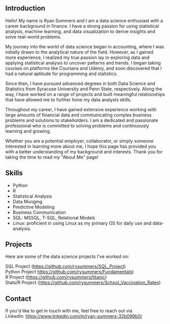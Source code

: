 ## Introduction

Hello! My name is Ryan Summers and I am a data science enthusiast with a career background in finance. I have a strong passion for using statistical analysis, machine learning, and data visualization to derive insights and solve real-world problems.

My journey into the world of data science began in accounting, where I was initially drawn to the analytical nature of the field. However, as I gained more experience, I realized my true passion lay in exploring data and applying statistical analysis to uncover patterns and trends. I began taking courses on platforms like Coursera and Udemy, and soon discovered that I had a natural aptitude for programming and statistics.

Since then, I have pursued advanced degrees in both Data Science and Statistics from Syracuse University and Penn State, respectively. Along the way, I have worked on a range of projects and built meaningful relationships that have allowed me to further hone my data analysis skills.

Throughout my career, I have gained extensive experience working with large amounts of financial data and communicating complex business problems and solutions to stakeholders. I am a dedicated and passionate professional who is committed to solving problems and continuously learning and growing.

Whether you are a potential employer, collaborator, or simply someone interested in learning more about me, I hope this page has provided you with a better understanding of my background and interests. Thank you for taking the time to read my "About Me" page!

## Skills

* Python
* R
* Statistical Analysis
* Data Munging
* Predictive Modeling
* Business Communication
* SQL: MSSQL, T-SQL, Relational Models
* Linux: proficient in using Linux as my primary OS for daily use and data-analysis.

## Projects

Here are some of the data science projects I've worked on:

SQL Project (https://github.com/rysummers/SQL_Project) <br />
Python Project https://github.com/rysummers/Fundamentals) <br />
R Project (https://github.com/rysummers/titanic) <br />
Stats/R Project (https://github.com/rysummers/School_Vaccination_Rates) <br />

## Contact

If you'd like to get in touch with me, feel free to reach out via <br />
LinkedIn: https://www.linkedin.com/in/ryan-summers-32b096b0/
